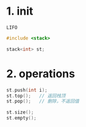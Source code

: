 # 1.  init
`LIFO`
```cpp
#include <stack>

stack<int> st;

```
# 2. operations
```cpp
st.push(int i);
st.top();   // 返回栈顶
st.pop();   // 删除，不返回值

st.size();
st.empty();
```

